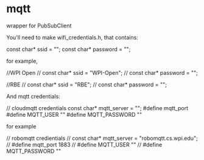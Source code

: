 # mqtt
 wrapper for PubSubClient

You'll need to make wifi_credentials.h, that contains:

const char* ssid = "<your ssid>";
const char* password = "<your network password>";

for example,

//WPI Open
//  const char* ssid = "WPI-Open";
//  const char* password = "";

//RBE
//  const char* ssid = "RBE";
//  const char* password = "";

And mqtt credentials:

// cloudmqtt credentials
const char* mqtt_server = "<mqtt-server-name>";
#define mqtt_port <mqtt port>
#define MQTT_USER "<username>"
#define MQTT_PASSWORD "<password>"

for example

// robomqtt credientials
// const char* mqtt_server = "robomqtt.cs.wpi.edu";
// #define mqtt_port 1883
// #define MQTT_USER "<teamNN>"
// #define MQTT_PASSWORD "<password provided>"

